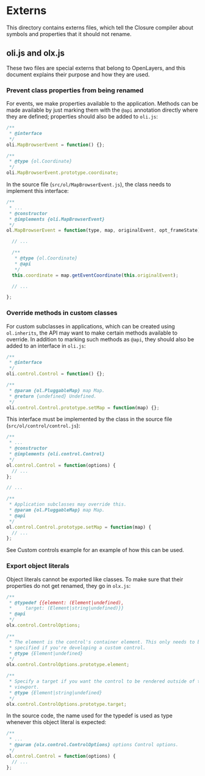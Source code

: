 # Externs

This directory contains externs files, which tell the Closure compiler about symbols and properties that it should not rename.

## oli.js and olx.js

These two files are special externs that belong to OpenLayers, and this document explains their purpose and how they are used.

### Prevent class properties from being renamed

For events, we make properties available to the application. Methods can be made available by just marking them with the `@api` annotation directly where they are defined; properties should also be added to `oli.js`:

```js
/**
 * @interface
 */
oli.MapBrowserEvent = function() {};

/**
 * @type {ol.Coordinate}
 */
oli.MapBrowserEvent.prototype.coordinate;
```
In the source file (`src/ol/MapBrowserEvent.js`), the class needs to implement this interface:
```js
/**
 * ...
 * @constructor
 * @implements {oli.MapBrowserEvent}
 */
ol.MapBrowserEvent = function(type, map, originalEvent, opt_frameState) {

  // ...

  /**
   * @type {ol.Coordinate}
   * @api
   */
  this.coordinate = map.getEventCoordinate(this.originalEvent);

  // ...

};
```

### Override methods in custom classes

For custom subclasses in applications, which can be created using `ol.inherits`, the API may want to make certain methods available to override. In addition to marking such methods as `@api`, they should also be added to an interface in `oli.js`:
```js
/**
 * @interface
 */
oli.control.Control = function() {};

/**
 * @param {ol.PluggableMap} map Map.
 * @return {undefined} Undefined.
 */
oli.control.Control.prototype.setMap = function(map) {};

```
This interface must be implemented by the class in the source file (`src/ol/control/control.js`):
```js
/**
 * ...
 * @constructor
 * @implements {oli.control.Control}
 */
ol.control.Control = function(options) {
  // ...
};

// ...

/**
 * Application subclasses may override this.
 * @param {ol.PluggableMap} map Map.
 * @api
 */
ol.control.Control.prototype.setMap = function(map) {
  // ...
};
```
See Custom controls example for an example of how this can be used.

### Export object literals

Object literals cannot be exported like classes. To make sure that their properties do not get renamed, they go in `olx.js`:
```js
/**
 * @typedef {{element: (Element|undefined),
 *     target: (Element|string|undefined)}}
 * @api
 */
olx.control.ControlOptions;

/**
 * The element is the control's container element. This only needs to be
 * specified if you're developing a custom control.
 * @type {Element|undefined}
 */
olx.control.ControlOptions.prototype.element;

/**
 * Specify a target if you want the control to be rendered outside of the map's
 * viewport.
 * @type {Element|string|undefined}
 */
olx.control.ControlOptions.prototype.target;
```
In the source code, the name used for the typedef is used as type whenever this object literal is expected:
```js
/**
 * ...
 * @param {olx.control.ControlOptions} options Control options.
 */
ol.control.Control = function(options) {
  // ...
};
```
